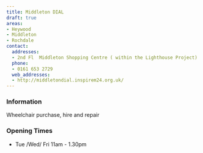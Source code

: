 ```yaml
---
title: Middleton DIAL
draft: true
areas:
- Heywood
- Middleton
- Rochdale
contact:
  addresses:
  - 2nd Fl  Middleton Shopping Centre ( within the Lighthouse Project)
  phone:
  - 0161 653 2729
  web_addresses:
  - http://middletondial.inspirem24.org.uk/
---
```


### Information
Wheelchair purchase, hire and repair

### Opening Times
* Tue /Wed/ Fri 11am - 1.30pm

